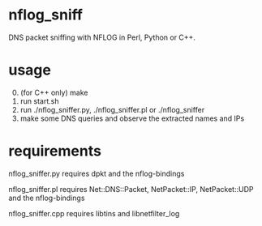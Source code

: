 # nflog_sniff
DNS packet sniffing with NFLOG in Perl, Python or C++.

# usage

0. (for C++ only) make
1. run start.sh
2. run ./nflog_sniffer.py, ./nflog_sniffer.pl or ./nflog_sniffer
3. make some DNS queries and observe the extracted names and IPs

# requirements

nflog_sniffer.py requires dpkt and the nflog-bindings

nflog_sniffer.pl requires Net::DNS::Packet, NetPacket::IP, NetPacket::UDP and the nflog-bindings

nflog_sniffer.cpp requires libtins and libnetfilter_log
